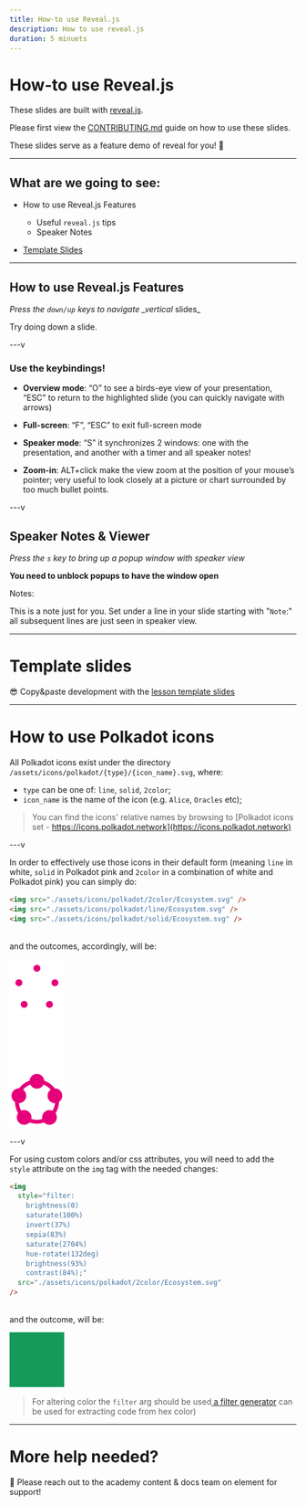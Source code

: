 ```yaml
---
title: How-to use Reveal.js
description: How to use reveal.js
duration: 5 minuets
---
```


# How-to use Reveal.js

These slides are built with [reveal.js](https://revealjs.com/).

Please first view the [CONTRIBUTING.md](../CONTRIBUTING.md) guide on how to use these slides.

These slides serve as a feature demo of reveal for you! 🎉

---

## What are we going to see:

- How to use Reveal.js Features

  - Useful `reveal.js` tips
  - Speaker Notes

- [Template Slides](#template-slides)

---

## How to use Reveal.js Features

_Press the `down/up` keys to navigate \_vertical_ slides\_

Try doing down a slide.

<!-- .element: class="fragment" -->

---v

### Use the keybindings!

- **Overview mode**: “O” to see a birds-eye view of your presentation, “ESC” to return to the highlighted slide (you can quickly navigate with arrows)

- **Full-screen**: “F”, “ESC” to exit full-screen mode

- **Speaker mode**: “S” it synchronizes 2 windows: one with the presentation, and another with a timer and all speaker notes!

- **Zoom-in**: ALT+click make the view zoom at the position of your mouse’s pointer; very useful to look closely at a picture or chart surrounded by too much bullet points.

---v

## Speaker Notes & Viewer

_Press the `s` key to bring up a popup window with speaker view_

**You need to unblock popups to have the window open**

Notes:

This is a note just for you. Set under a line in your slide starting with "`Note`:" all
subsequent lines are just seen in speaker view.

---

# Template slides

😎 Copy&paste development with the [lesson template slides](./1-TEMPLATE_lecture_slides.md)

---

# How to use Polkadot icons

All Polkadot icons exist under the directory `/assets/icons/polkadot/{type}/{icon_name}.svg`, where:

- `type` can be one of: `line`, `solid`, `2color`;
- `icon_name` is the name of the icon (e.g. `Alice`, `Oracles` etc);

> You can find the icons' relative names by browsing to [Polkadot icons set - https://icons.polkadot.network](https://icons.polkadot.network)

---v

In order to effectively use those icons in their default form (meaning `line` in white, `solid` in Polkadot pink and `2color` in a combination of white and Polkadot pink) you can simply do:

```html
<img src="./assets/icons/polkadot/2color/Ecosystem.svg" />
<img src="./assets/icons/polkadot/line/Ecosystem.svg" />
<img src="./assets/icons/polkadot/solid/Ecosystem.svg" />
```

<br/> and the outcomes, accordingly, will be:

<img src="../assets/icons/polkadot/2color/Ecosystem.svg" /><br />
<img src="../assets/icons/polkadot/line/Ecosystem.svg" /><br />
<img src="../assets/icons/polkadot/solid/Ecosystem.svg" />

---v

For using custom colors and/or css attributes, you will need to add the `style` attribute on the `img` tag with the needed changes:

```html
<img
  style="filter:
    brightness(0)
    saturate(100%)
    invert(37%)
    sepia(83%)
    saturate(2704%)
    hue-rotate(132deg)
    brightness(93%)
    contrast(84%);"
  src="./assets/icons/polkadot/2color/Ecosystem.svg"
/>
```

<br/> and the outcome, will be:

<img
  style="filter: brightness(0) saturate(100%) invert(37%) sepia(83%) saturate(2704%) hue-rotate(132deg) brightness(93%) contrast(84%);"
  src="../assets/icons/polkadot/2color/Ecosystem.svg"
/>

> For altering color the `filter` arg should be used[ a filter generator](https://angel-rs.github.io/css-color-filter-generator/) can be used for extracting code from hex color)

---

# More help needed?

👋 Please reach out to the academy content & docs team on element for support!
